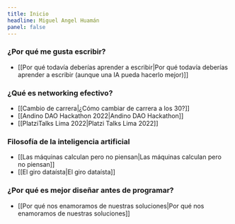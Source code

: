 ```yaml
---
title: Inicio
headline: Miguel Angel Huamán
panel: false
---
```


### ¿Por qué me gusta escribir?

- [[Por qué todavía deberías aprender a escribir|Por qué todavía deberías aprender a escribir (aunque una IA pueda hacerlo mejor)]]

### ¿Qué es networking efectivo?

- [[Cambio de carrera|¿Cómo cambiar de carrera a los 30?]]
- [[Andino DAO Hackathon 2022|Andino DAO Hackathon]]
- [[PlatziTalks Lima 2022|Platzi Talks Lima 2022]]

### Filosofía de la inteligencia artificial

- [[Las máquinas calculan pero no piensan|Las máquinas calculan pero no piensan]]
- [[El giro dataísta|El giro dataísta]]

### ¿Por qué es mejor diseñar antes de programar?

- [[Por qué nos enamoramos de nuestras soluciones|Por qué nos enamoramos de nuestras soluciones]]
